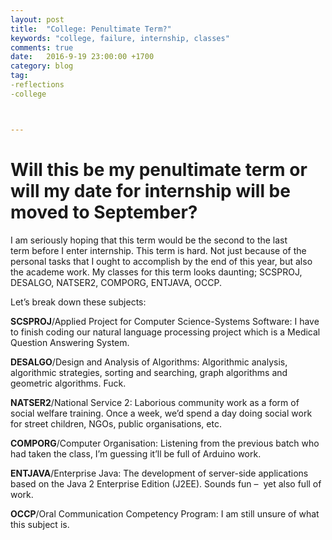 ```yaml
---
layout: post
title:  "College: Penultimate Term?"
keywords: "college, failure, internship, classes"
comments: true
date:   2016-9-19 23:00:00 +1700
category: blog
tag:
-reflections
-college



---
```


# Will this be my penultimate term or will my date for internship will be moved to September?

I am seriously hoping that this term would be the second to the last term before I enter internship. This term is hard. Not just because of the personal tasks that I ought to accomplish by the end of this year, but also the academe work. My classes for this term looks daunting; SCSPROJ, DESALGO, NATSER2, COMPORG, ENTJAVA, OCCP.

Let’s break down these subjects:

**SCSPROJ**/Applied Project for Computer Science-Systems Software: I have to finish coding our natural language processing project which is a Medical Question Answering System.

**DESALGO**/Design and Analysis of Algorithms: Algorithmic analysis, algorithmic strategies, sorting and searching, graph algorithms and geometric algorithms. Fuck.

**NATSER2**/National Service 2: Laborious community work as a form of social welfare training. Once a week, we’d spend a day doing social work for street children, NGOs, public organisations, etc.

**COMPORG**/Computer Organisation: Listening from the previous batch who had taken the class, I’m guessing it’ll be full of Arduino work.

**ENTJAVA**/Enterprise Java: The development of server-side applications based on the Java 2 Enterprise Edition (J2EE). Sounds fun –  yet also full of work.

**OCCP**/Oral Communication Competency Program: I am still unsure of what this subject is.